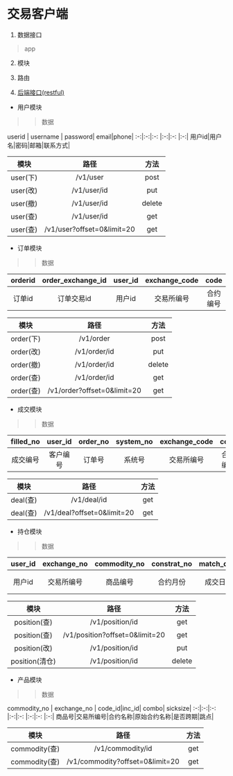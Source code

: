 # 交易客户端

1. 数据接口

> app

2. 模块

3. 路由

4. [后端接口(restful)]()
* 用户模块

>> 数据

 userid | username | password| email|phone| 
:-:|:-:|:-: |:-:|:-: |:-:|
用户id|用户名|密码|邮箱|联系方式|

 模块 | 路径 | 方法
:-:|:-:|:-:
user(下)|/v1/user|post
user(改)|/v1/user/id|put
user(撤)|/v1/user/id|delete
user(查)|/v1/user/id|get
user(查)|/v1/user?offset=0&limit=20|get


* 订单模块
>> 数据

 orderid | order_exchange_id | user_id| exchange_code|code| buy_sale| order_number| order_price| price_type| trigger_price| validate| max_show| min_qty|
:-:|:-:|:-: |:-:|:-: |:-:|:-: |:-:|:-: |:-:|:-: |:-:|:-: 
订单id|订单交易id|用户id|交易所编号|合约编号|买卖方向|委托数量|委托价格|订单类型|触发价格|有效日期|冰山数量|最小成交量|

 模块 | 路径 | 方法
:-:|:-:|:-:
order(下)|/v1/order|post
order(改)|/v1/order/id|put
order(撤)|/v1/order/id|delete
order(查)|/v1/order/id|get
order(查)|/v1/order?offset=0&limit=20|get

* 成交模块
>> 数据

 filled_no | user_id | order_no| system_no|exchange_code| code| buy_sale| filled_number| filled_date| filled_time| hts_code| 
:-:|:-:|:-: |:-:|:-: |:-:|:-: |:-:|:-: |:-:|:-: |
成交编号|客户编号|订单号|系统号|交易所编号|合约编号|买卖方向|成交量|成交日期|成交时间|委托数量|


模块 | 路径 | 方法
:-:|:-:|:-:
deal(查)|/v1/deal/id|get
deal(查)|/v1/deal?offset=0&limit=20|get

* 持仓模块
>> 数据

user_id | exchange_no | commodity_no|constrat_no| match_date|match_no| direct| hold_vol| hold_price| delivery_date|
:-:|:-:|:-: |:-:|:-: |:-:|:-: |:-:|:-: |:-: |
用户id|交易所编号|商品编号|合约月份|成交日期|成交编号|持仓方向|持仓量|持仓价格|合约交割日

模块 | 路径 | 方法
:-:|:-:|:-:
position(查)|/v1/position/id|get
position(查)|/v1/position?offset=0&limit=20|get
position(改)|/v1/position/id|put
position(清仓)|/v1/position/id|delete

* 产品模块

>> 数据

commodity_no | exchange_no | code_id|inc_id| combo| sicksize| 
:-:|:-:|:-: |:-:|:-: |:-:|:-: |:-:|
商品号|交易所编号|合约名称|原始合约名称|是否跨期|跳点|

模块 | 路径 | 方法
:-:|:-:|:-:
commodity(查)|/v1/commodity/id|get
commodity(查)|/v1/commodity?offset=0&limit=20|get